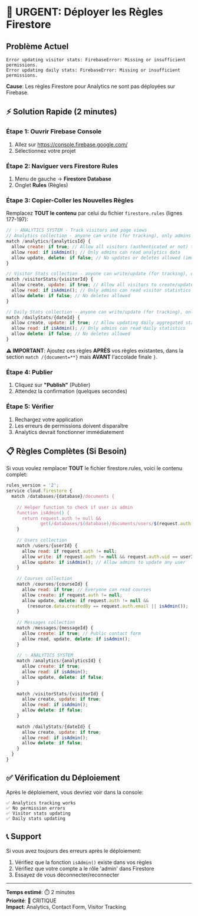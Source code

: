 # 🚨 URGENT: Déployer les Règles Firestore

## Problème Actuel

```
Error updating visitor stats: FirebaseError: Missing or insufficient permissions.
Error updating daily stats: FirebaseError: Missing or insufficient permissions.
```

**Cause**: Les règles Firestore pour Analytics ne sont pas déployées sur Firebase.

## ⚡ Solution Rapide (2 minutes)

### Étape 1: Ouvrir Firebase Console
1. Allez sur https://console.firebase.google.com/
2. Sélectionnez votre projet

### Étape 2: Naviguer vers Firestore Rules
1. Menu de gauche → **Firestore Database**
2. Onglet **Rules** (Règles)

### Étape 3: Copier-Coller les Nouvelles Règles

Remplacez **TOUT le contenu** par celui du fichier `firestore.rules` (lignes 177-197):

```javascript
// ✨ ANALYTICS SYSTEM - Track visitors and page views
// Analytics collection - anyone can write (for tracking), only admins can read
match /analytics/{analyticsId} {
  allow create: if true; // Allow all visitors (authenticated or not) to create page view records
  allow read: if isAdmin(); // Only admins can read analytics data
  allow update, delete: if false; // No updates or deletes allowed (immutable log)
}

// Visitor Stats collection - anyone can write/update (for tracking), only admins can read
match /visitorStats/{visitorId} {
  allow create, update: if true; // Allow all visitors to create/update their stats
  allow read: if isAdmin(); // Only admins can read visitor statistics
  allow delete: if false; // No deletes allowed
}

// Daily Stats collection - anyone can write/update (for tracking), only admins can read
match /dailyStats/{dateId} {
  allow create, update: if true; // Allow updating daily aggregated stats
  allow read: if isAdmin(); // Only admins can read daily statistics
  allow delete: if false; // No deletes allowed
}
```

**⚠️ IMPORTANT**: Ajoutez ces règles **APRÈS** vos règles existantes, dans la section `match /{document=**}` mais **AVANT** l'accolade finale `}`.

### Étape 4: Publier
1. Cliquez sur **"Publish"** (Publier)
2. Attendez la confirmation (quelques secondes)

### Étape 5: Vérifier
1. Rechargez votre application
2. Les erreurs de permissions doivent disparaître
3. Analytics devrait fonctionner immédiatement

## 📋 Règles Complètes (Si Besoin)

Si vous voulez remplacer **TOUT** le fichier firestore.rules, voici le contenu complet:

```javascript
rules_version = '2';
service cloud.firestore {
  match /databases/{database}/documents {
    
    // Helper function to check if user is admin
    function isAdmin() {
      return request.auth != null && 
             get(/databases/$(database)/documents/users/$(request.auth.uid)).data.role == 'admin';
    }
    
    // Users collection
    match /users/{userId} {
      allow read: if request.auth != null;
      allow write: if request.auth != null && request.auth.uid == userId;
      allow update: if isAdmin(); // Allow admins to update any user
    }
    
    // Courses collection
    match /courses/{courseId} {
      allow read: if true; // Everyone can read courses
      allow create: if request.auth != null;
      allow update, delete: if request.auth != null && 
        (resource.data.createdBy == request.auth.email || isAdmin());
    }
    
    // Messages collection
    match /messages/{messageId} {
      allow create: if true; // Public contact form
      allow read, update, delete: if isAdmin();
    }
    
    // ✨ ANALYTICS SYSTEM
    match /analytics/{analyticsId} {
      allow create: if true;
      allow read: if isAdmin();
      allow update, delete: if false;
    }
    
    match /visitorStats/{visitorId} {
      allow create, update: if true;
      allow read: if isAdmin();
      allow delete: if false;
    }
    
    match /dailyStats/{dateId} {
      allow create, update: if true;
      allow read: if isAdmin();
      allow delete: if false;
    }
  }
}
```

## ✅ Vérification du Déploiement

Après le déploiement, vous devriez voir dans la console:

```
✅ Analytics tracking works
✅ No permission errors
✅ Visitor stats updating
✅ Daily stats updating
```

## 📞 Support

Si vous avez toujours des erreurs après le déploiement:
1. Vérifiez que la fonction `isAdmin()` existe dans vos règles
2. Vérifiez que votre compte a le rôle 'admin' dans Firestore
3. Essayez de vous déconnecter/reconnecter

---

**Temps estimé**: ⏱️ 2 minutes  
**Priorité**: 🚨 CRITIQUE  
**Impact**: Analytics, Contact Form, Visitor Tracking

